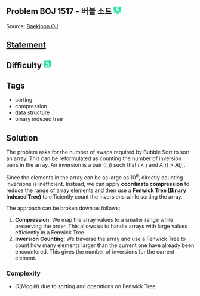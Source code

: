 ## Problem BOJ 1517 -  버블 소트 <img src="https://github.com/AresGod96/Ares-Competitive-Programming/raw/master/boj-icon/plat5.svg" alt="Platinum 5" width="20" height="20">
Source: [Baekjoon OJ](https://www.acmicpc.net/problem/1517)

## [Statement](https://www.acmicpc.net/problem/1517)

## Difficulty <img src="https://github.com/AresGod96/Ares-Competitive-Programming/raw/master/boj-icon/plat5.svg" alt="Platinum 5" width="20" height="20">

## Tags
- sorting
- compression
- data structure
- binary indexed tree

## Solution
The problem asks for the number of swaps required by Bubble Sort to sort an array. This can be reformulated as counting the number of inversion pairs in the array. An inversion is a pair $(i, j)$ such that $i < j$ and $A[i] > A[j]$.

Since the elements in the array can be as large as $10^9$, directly counting inversions is inefficient. Instead, we can apply **coordinate compression** to reduce the range of array elements and then use a **Fenwick Tree (Binary Indexed Tree)** to efficiently count the inversions while sorting the array.

The approach can be broken down as follows:

1. **Compression**: We map the array values to a smaller range while preserving the order. This allows us to handle arrays with large values efficiently in a Fenwick Tree.
2. **Inversion Counting**: We traverse the array and use a Fenwick Tree to count how many elements larger than the current one have already been encountered. This gives the number of inversions for the current element.

### Complexity
- $O(N \log N)$ due to sorting and operations on Fenwick Tree